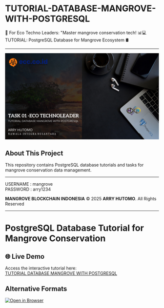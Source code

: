 # TUTORIAL-DATABASE-MANGROVE-WITH-POSTGRESQL
🌿 For Eco Techno Leaders: "Master mangrove conservation tech! 📊💻 TUTORIAL: PostgreSQL Database for Mangrove Ecosystem 🛢️
___
![PostgreSQL Task 01](https://github.com/arry-hutomo/TUTORIAL-DATABASE-MANGROVE-WITH-POSTGRESQL/raw/main/task%2001%20-postgresql.png)

## About This Project
This repository contains PostgreSQL database tutorials and tasks for mangrove conservation data management.

___
USERNAME : mangrove  
PASSWORD : arry1234  

**MANGROVE BLOCKCHAIN INDONESIA** © 2025 **ARRY HUTOMO**. All Rights Reserved

___
# PostgreSQL Database Tutorial for Mangrove Conservation

## 🌐 Live Demo
Access the interactive tutorial here:  
[TUTORIAL DATABASE MANGROVE WITH POSTGRESQL](https://arry-hutomo.github.io/TUTORIAL-DATABASE-MANGROVE-WITH-POSTGRESQL/)

## Alternative Formats
[![Open in Browser](https://img.shields.io/badge/🌐_Open_Tutorial-Web_App-blue?style=for-the-badge)](https://arry-hutomo.github.io/TUTORIAL-DATABASE-MANGROVE-WITH-POSTGRESQL/)
